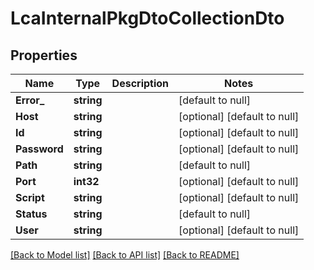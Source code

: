 # LcaInternalPkgDtoCollectionDto

## Properties
Name | Type | Description | Notes
------------ | ------------- | ------------- | -------------
**Error_** | **string** |  | [default to null]
**Host** | **string** |  | [optional] [default to null]
**Id** | **string** |  | [optional] [default to null]
**Password** | **string** |  | [optional] [default to null]
**Path** | **string** |  | [default to null]
**Port** | **int32** |  | [optional] [default to null]
**Script** | **string** |  | [optional] [default to null]
**Status** | **string** |  | [default to null]
**User** | **string** |  | [optional] [default to null]

[[Back to Model list]](../README.md#documentation-for-models) [[Back to API list]](../README.md#documentation-for-api-endpoints) [[Back to README]](../README.md)


